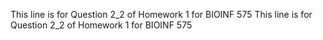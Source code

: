 This line is for Question 2_2 of Homework 1 for BIOINF 575
This line is for Question 2_2 of Homework 1 for BIOINF 575
